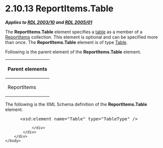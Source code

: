 <html dir="LTR" xmlns:mshelp="http://msdn.microsoft.com/mshelp" xmlns:ddue="http://ddue.schemas.microsoft.com/authoring/2003/5" xmlns:xlink="http://www.w3.org/1999/xlink" xmlns:tool="http://www.microsoft.com/tooltip">
    <head>
        <meta http-equiv="Content-Type" content="text/html; CHARSET=utf-8"></meta>
        <meta name="save" content="history"></meta>
        <title>2.10.13 ReportItems.Table</title>
        <xml>
            <mshelp:toctitle title="2.10.13 ReportItems.Table"></mshelp:toctitle>
            <mshelp:rltitle title="[MS-RDL]: ReportItems.Table"></mshelp:rltitle>
            <mshelp:keyword index="A" term="ad4c4374-37d9-4d4d-82f0-b0b09052a4e5"></mshelp:keyword>
            <mshelp:attr name="DCSext.ContentType" value="open specification"></mshelp:attr>
            <mshelp:attr name="AssetID" value="ad4c4374-37d9-4d4d-82f0-b0b09052a4e5"></mshelp:attr>
            <mshelp:attr name="TopicType" value="kbRef"></mshelp:attr>
            <mshelp:attr name="DCSext.Title" value="[MS-RDL]: ReportItems.Table" />
        </xml>
    </head>
    <body>
        <div id="header">
            <h1 class="heading">2.10.13 ReportItems.Table</h1>
        </div>
        <div id="mainSection">
            <div id="mainBody">
                <div id="allHistory" class="saveHistory"></div>
                <div id="sectionSection0" class="section" name="collapseableSection">
                    

<p><b><i>Applies to </i></b><a href="a7e2ad00-07c8-4f6d-80ab-3ad55df7b233.md"><b><i>RDL 2003/10</i></b></a><b>
<i>and </i></b><a href="3ebe2912-4958-4832-b391-cad1f5e13338.md"><b><i>RDL 2005/01</i></b></a></p>

<p>The <b>ReportItems.Table</b> element specifies a <a href="b2482b3f-74ab-4ca8-a9e5-c07955011743.md#gt_d3a7da8d-a597-4838-9756-25e30b640ba7">table</a> as a member of a <a href="c5fef915-e842-43b4-91f9-56af4eb15be0.md">ReportItems</a> collection.
This element is optional and can be specified more than once. The <b>ReportItems.Table</b>
element is of type <a href="660db744-699e-4ca3-a2d6-a5cab4bcf9b0.md">Table</a>.</p>

<p>Following is the parent element of the <b>ReportItems.Table</b>
element.</p>

<table>
 <thead>
  <tr>
   <th>
   <p>Parent elements</p>
   </th>
  </tr>
 </thead>
 <tr>
  <td>
  <p>ReportItems</p>
  </td>
 </tr>
</table>

<p>The following is the XML Schema definition of the <b>ReportItems.Table</b>
element.</p>

<dl>
<dd>
<div><pre> &lt;xsd:element name=&quot;Table&quot; type=&quot;TableType&quot; /&gt;
</pre></div>
</dd></dl>


                </div>
            </div>
        </div>
    </body>
</html>